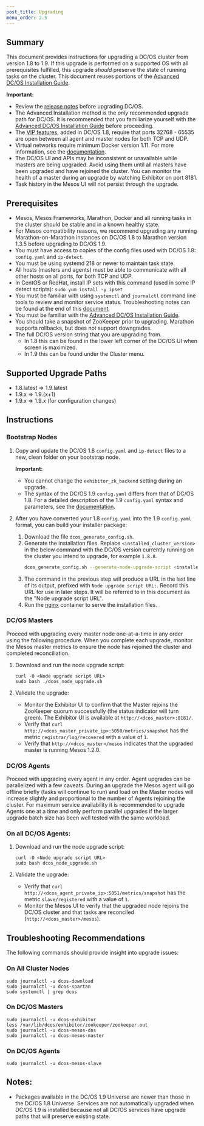 ```yaml
---
post_title: Upgrading
menu_order: 2.5
---
```


## Summary

This document provides instructions for upgrading a DC/OS cluster from version 1.8 to 1.9. If this upgrade is performed on a supported OS with all prerequisites fulfilled, this upgrade _should_ preserve the state of running tasks on the cluster.  This document reuses portions of the [Advanced DC/OS Installation Guide][advanced-install].

**Important:**

- Review the [release notes](https://dcos.io/releases/) before upgrading DC/OS.
- The Advanced Installation method is the _only_ recommended upgrade path for DC/OS. It is recommended that you familiarize yourself with the [Advanced DC/OS Installation Guide][advanced-install] before proceeding.
- The [VIP features](/docs/1.9/usage/service-discovery/load-balancing-vips/virtual-ip-addresses/), added in DC/OS 1.8, require that ports 32768 - 65535 are open between all agent and master nodes for both TCP and UDP.
- Virtual networks require minimum Docker version 1.11. For more information, see the [documentation](/docs/1.9/administration/virtual-networks/).
- The DC/OS UI and APIs may be inconsistent or unavailable while masters are being upgraded. Avoid using them until all masters have been upgraded and have rejoined the cluster. You can monitor the health of a master during an upgrade by watching Exhibitor on port 8181.
- Task history in the Mesos UI will not persist through the upgrade.

## Prerequisites

- Mesos, Mesos Frameworks, Marathon, Docker and all running tasks in the cluster should be stable and in a known healthy state.
- For Mesos compatibility reasons, we recommend upgrading any running Marathon-on-Marathon instances on DC/OS 1.8 to Marathon version 1.3.5 before upgrading to DC/OS 1.9.
- You must have access to copies of the config files used with DC/OS 1.8: `config.yaml` and `ip-detect`.
- You must be using systemd 218 or newer to maintain task state.
- All hosts (masters and agents) must be able to communicate with all other hosts on all ports, for both TCP and UDP.
- In CentOS or RedHat, install IP sets with this command (used in some IP detect scripts): `sudo yum install -y ipset`
- You must be familiar with using `systemctl` and `journalctl` command line tools to review and monitor service status. Troubleshooting notes can be found at the end of this [document](#troubleshooting).
- You must be familiar with the [Advanced DC/OS Installation Guide][advanced-install].
- You should take a snapshot of ZooKeeper prior to upgrading. Marathon supports rollbacks, but does not support downgrades.
- The full DC/OS version string that you are upgrading from.
  - In 1.8 this can be found in the lower left corner of the DC/OS UI when screen is maximized.
  - In 1.9 this can be found under the Cluster menu.

## Supported Upgrade Paths

- 1.8.latest => 1.9.latest
- 1.9.x => 1.9.(x+1)
- 1.9.x => 1.9.x (for configuration changes)

## Instructions

### Bootstrap Nodes

1.  Copy and update the DC/OS 1.8 `config.yaml` and `ip-detect` files to a new, clean folder on your bootstrap node.

    **Important:**

    *  You cannot change the `exhibitor_zk_backend` setting during an upgrade.
    *  The syntax of the DC/OS 1.9 `config.yaml` differs from that of DC/OS 1.8. For a detailed description of the 1.9 `config.yaml` syntax and parameters, see the [documentation](/docs/1.9/administration/installing/custom/configuration-parameters/).

1.  After you have converted your 1.8 `config.yaml` into the 1.9 `config.yaml` format, you can build your installer package:

    1.  Download the file `dcos_generate_config.sh`.
    1.  Generate the installation files. Replace `<installed_cluster_version>` in the below command with the DC/OS version currently running on the cluster you intend to upgrade, for example `1.8.8`.
        ```bash
        dcos_generate_config.sh --generate-node-upgrade-script <installed_cluster_version>
        ```
    1.  The command in the previous step will produce a URL in the last line of its output, prefixed with `Node upgrade script URL:`. Record this URL for use in later steps. It will be referred to in this document as the "Node upgrade script URL".
    1.  Run the [nginx][advanced-install] container to serve the installation files.

### DC/OS Masters

Proceed with upgrading every master node one-at-a-time in any order using the following procedure. When you complete each upgrade, monitor the Mesos master metrics to ensure the node has rejoined the cluster and completed reconciliation.

1.  Download and run the node upgrade script:

    ```
    curl -O <Node upgrade script URL>
    sudo bash ./dcos_node_upgrade.sh
    ```

1.  Validate the upgrade:

    - Monitor the Exhibitor UI to confirm that the Master rejoins the ZooKeeper quorum successfully (the status indicator will turn green).  The Exhibitor UI is available at `http://<dcos_master>:8181/`.
    - Verify that `curl http://<dcos_master_private_ip>:5050/metrics/snapshot` has the metric `registrar/log/recovered` with a value of `1`.
    - Verify that `http://<dcos_master>/mesos` indicates that the upgraded master is running Mesos 1.2.0.

### DC/OS Agents

Proceed with upgrading every agent in any order. Agent upgrades can be parallelized with a few caveats. During an upgrade the Mesos agent will go offline briefly (tasks will continue to run) and load on the Master nodes will increase slightly and proportional to the number of Agents rejoining the cluster. For maximum service availability it is recommended to upgrade Agents one at a time and only perform parallel upgrades if the larger upgrade batch size has been well tested with the same workload.

### On all DC/OS Agents:

1.  Download and run the node upgrade script:
    ```
    curl -O <Node upgrade script URL>
    sudo bash dcos_node_upgrade.sh
    ```

1.  Validate the upgrade:

    - Verify that `curl http://<dcos_agent_private_ip>:5051/metrics/snapshot` has the metric `slave/registered` with a value of `1`.
    - Monitor the Mesos UI to verify that the upgraded node rejoins the DC/OS cluster and that tasks are reconciled (`http://<dcos_master>/mesos`).

## <a name="troubleshooting"></a>Troubleshooting Recommendations

The following commands should provide insight into upgrade issues:

### On All Cluster Nodes

```
sudo journalctl -u dcos-download
sudo journalctl -u dcos-spartan
sudo systemctl | grep dcos
```

### On DC/OS Masters

```
sudo journalctl -u dcos-exhibitor
less /var/lib/dcos/exhibitor/zookeeper/zookeeper.out
sudo journalctl -u dcos-mesos-dns
sudo journalctl -u dcos-mesos-master
```

### On DC/OS Agents

```
sudo journalctl -u dcos-mesos-slave
```

## Notes:

- Packages available in the DC/OS 1.9 Universe are newer than those in the DC/OS 1.8 Universe. Services are not automatically upgraded when DC/OS 1.9 is installed because not all DC/OS services have upgrade paths that will preserve existing state.

[advanced-install]: /docs/1.9/administration/installing/custom/advanced/
